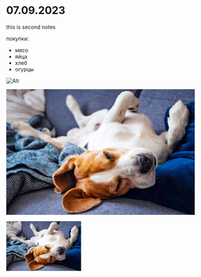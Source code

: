 # 07.09.2023

this is second notes

покупки:

- мясо
- яйца
- хлеб
- огурцы

![Alt](https://images.ctfassets.net/2djrn56blv6r/77qk9xThoGaeLkIUPRbD9p/43e899c8544288b780da9c8da9c229fc/how-to-tell-11-symptoms.jpeg?fm=webp&q=75&w=1920)

![](dogii.jpg)

<img src="dogii.jpg" width="200">
